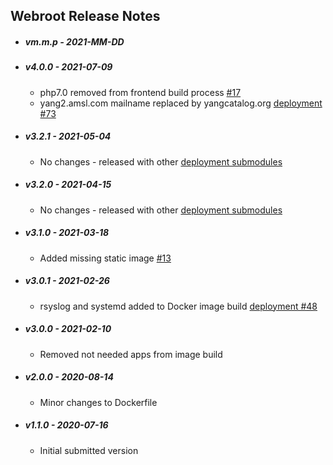 ## Webroot Release Notes

* ##### vm.m.p - 2021-MM-DD

* ##### v4.0.0 - 2021-07-09

  * php7.0 removed from frontend build process [#17](https://github.com/YangCatalog/web_root/issues/17)
  * yang2.amsl.com mailname replaced by yangcatalog.org [deployment #73](https://github.com/YangCatalog/deployment/issues/73)

* ##### v3.2.1 - 2021-05-04

  * No changes - released with other [deployment submodules](https://github.com/YangCatalog/deployment)

* ##### v3.2.0 - 2021-04-15

  * No changes - released with other [deployment submodules](https://github.com/YangCatalog/deployment)

* ##### v3.1.0 - 2021-03-18

  * Added missing static image [#13](https://github.com/YangCatalog/web_root/issues/13)

* ##### v3.0.1 - 2021-02-26

  * rsyslog and systemd added to Docker image build [deployment #48](https://github.com/YangCatalog/deployment/issues/48)

* ##### v3.0.0 - 2021-02-10

  * Removed not needed apps from image build

* ##### v2.0.0 - 2020-08-14

  * Minor changes to Dockerfile

* ##### v1.1.0 - 2020-07-16

  * Initial submitted version
